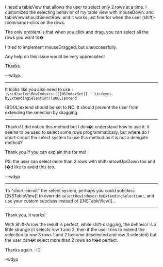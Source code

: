 I need a tableView that allows the user to select only 2 rows at a time.
I customized the selecting behavior of my table view with mouseDown: and tableView:shouldSelectRow: and it works just fine for when the user (shift)-(command)-clics on the rows.

The only problem is that when you click and drag, you can select all the rows you want to�

I tried to implement mouseDragged: but unsuccessfully.

Any help on this issue would be very appreciated!

Thanks.

--wdyp.

----

It looks like you also need to use <code>- (void)selectRowIndexes:([[NSIndexSet]] '')indexes byExtendingSelection:(BOOL)extend</code>

(BOOL)extend should be set to NO. It should prevent the user from extending the selection by dragging.

----

Thanks! I did notice this method but I don�t understand how to use it: it seems to be used to select some rows programmatically, but where do I short-circuit the select system to use this method as it is not a delegate method?

Thank you if you can explain this for me!

PS: the user can select more than 2 rows with shift-arrowUp/Down too and I�d like to avoid this too.

--wdyp

----

To "short-circuit" the select system, perhaps you could subclass [[NSTableView]] to override <code>selectRowIndexes:byExtendingSelection:</code>, and use your custom subclass instead of [[NSTableView]]...

----

Thank you, it works!

With Shift-Arrow the result is perfect, while shift-dragging, the behavior is a little strange (it selects row 1 and 2, then if the user tries to extend the selection to row 3 rows 1 and 2 become deselected and row 3 selected) but the user can�t select more than 2 rows so it�s perfect.

Thanks again. :-D

-wdyp